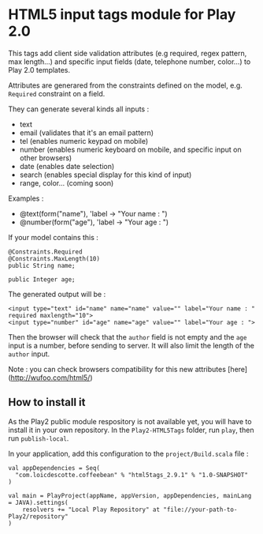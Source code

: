 # HTML5 input tags module for Play 2.0

This tags add client side validation attributes (e.g required, regex pattern, max length...) and specific input fields (date, telephone number, color...) to Play 2.0 templates.

Attributes are generared from the constraints defined on the model, e.g. `Required` constraint on a field. 

They can generate several kinds all inputs : 

 * text
 * email (validates that it's an email pattern)
 * tel (enables numeric keypad on mobile)
 * number (enables numeric keyboard on mobile, and specific input on other browsers) 
 * date (enables date selection)
 * search (enables special display for this kind of input)
 * range, color... (coming soon)

Examples :

 * @text(form("name"), 'label -> "Your name : ")
 * @number(form("age"), 'label -> "Your age : ") 

If your model contains this :

    @Constraints.Required
    @Constraints.MaxLength(10)
    public String name;
    
    public Integer age;
 
 The generated output will be : 
 
    <input type="text" id="name" name="name" value="" label="Your name : " required maxlength="10">
    <input type="number" id="age" name="age" value="" label="Your age : ">
    
Then the browser will check that the `author` field is not empty and the `age` input is a number, before sending to server. 
It will also limit the length of the `author` input.

Note : you can check browsers compatibility for this new attributes [here] (http://wufoo.com/html5/)


## How to install it

As the Play2 public module respository is not available yet, you will have to install it in your own repository.
In the `Play2-HTML5Tags` folder, run `play`, then run `publish-local`.

In your application, add this configuration to the `project/Build.scala` file :


    val appDependencies = Seq(
      "com.loicdescotte.coffeebean" % "html5tags_2.9.1" % "1.0-SNAPSHOT"
    )

    val main = PlayProject(appName, appVersion, appDependencies, mainLang = JAVA).settings(
    	resolvers += "Local Play Repository" at "file://your-path-to-Play2/repository"
    )

	
